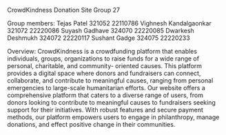 CrowdKindness Donation Site
Group 27

Group members:
Tejas Patel	                  321052	      22110786
Vighnesh Kandalgaonkar	      321072	      22220086
Suyash Gadhave	              324070	      22220085
Dwarkesh Deshmukh	            324072	      22220117
Sushant Gadge	                324075	      22220233

Overview:
CrowdKindness is a crowdfunding platform that enables individuals, groups, organizations to raise funds for a wide range of personal, charitable, and community- oriented causes. This platform provides a digital space where donors and fundraisers can connect, collaborate, and contribute to meaningful causes, ranging from personal emergencies to large-scale humanitarian efforts. 
Our website offers a comprehensive platform that caters to a diverse range of users, from donors looking to contribute to meaningful causes to fundraisers seeking support for their 	initiatives. With robust features and secure payment methods, our platform empowers users 	to engage in philanthropy, manage donations, and effect positive change in their 	communities.
